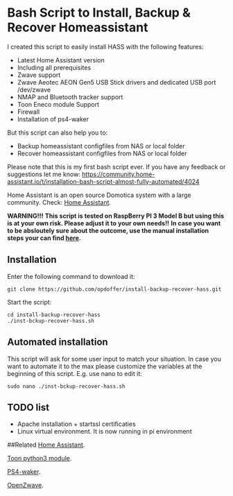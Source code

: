 ﻿# Bash Script to Install, Backup & Recover Homeassistant
I created this script to easily install HASS with the following features:
- Latest Home Assistant version
- Including all prerequisites
- Zwave support
- Zwave Aeotec AEON Gen5 USB Stick drivers and dedicated USB port /dev/zwave
- NMAP and Bluetooth tracker support
- Toon Eneco module Support
- Firewall
- Installation of ps4-waker

But this script can also help you to:
- Backup homeassistant configfiles from NAS or local folder
- Recover homeassistant configfiles from NAS or local folder

Please note that this is my first bash script ever. If you have any feedback or suggestions let me know: https://community.home-assistant.io/t/installation-bash-script-almost-fully-automated/4024


Home Assistant is an open source Domotica system with a large community. Check: [Home Assistant](https://homeAssistant.io).

**WARNING!!!**
**This script is tested on RaspBerry PI 3 Model B but using this is at your own risk. Please adjust it to your own needs!!**
**In case you want to be absloutely sure about the outcome, use the manual installation steps your can find [here](https://home-assistant.io/getting-started/installation-raspberry-pi/).**

## Installation
Enter the following command to download it:
```
git clone https://github.com/opdoffer/install-backup-recover-hass.git
```
Start the script:
```
cd install-backup-recover-hass
./inst-bckup-recover-hass.sh
```

## Automated installation
This script will ask for some user input to match your situation. In case you want to automate it to the max please customize the variables at the beginning of this script. 
E.g. use nano to edit it:

```
sudo nano ./inst-bckup-recover-hass.sh
```

## TODO list

- Apache installation + startssl certificaties
- Linux virtual environment. It is now running in pi environment

##Related
[Home Assistant](https://homeAssistant.io).

[Toon python3 module](https://github.com/opdoffer/toon-homeassistant).

[PS4-waker](https://www.npmjs.com/package/ps4-waker).

[OpenZwave](https://github.com/OpenZWave).
